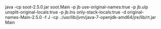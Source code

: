 java -cp soot-2.5.0.jar soot.Main  -p jb use-original-names:true -p jb.ulp unsplit-original-locals:true -p jb.lns only-stack-locals:true -d original-names-Main-2.5.0 -f J -cp .:/usr/lib/jvm/java-7-openjdk-amd64/jre/lib/rt.jar Main
